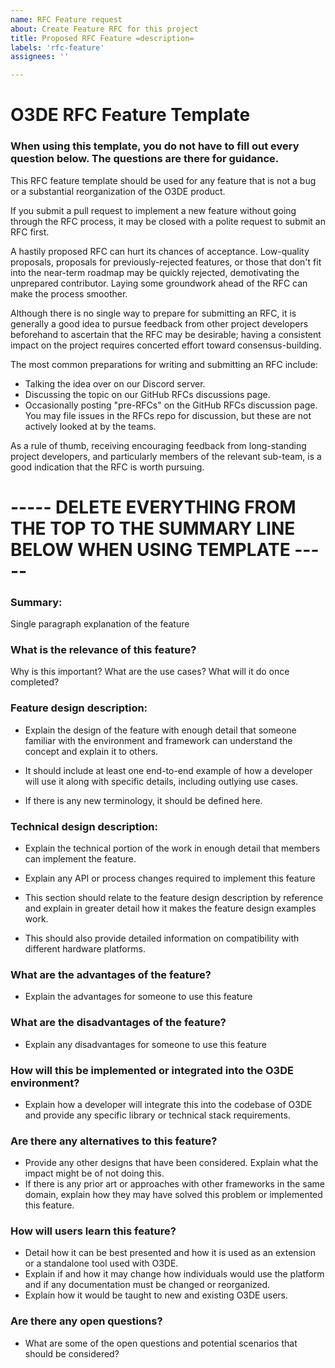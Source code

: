 ```yaml
---
name: RFC Feature request
about: Create Feature RFC for this project
title: Proposed RFC Feature =description=
labels: 'rfc-feature'
assignees: ''

---
```


# O3DE RFC Feature Template

### When using this template, you do not have to fill out every question below. The questions are there for guidance.

This RFC feature template should be used for any feature that is not a bug or a substantial reorganization of the O3DE product.

If you submit a pull request to implement a new feature without going through the RFC process, it may be closed with a polite request to submit an RFC first.

A hastily proposed RFC can hurt its chances of acceptance. Low-quality proposals, proposals for previously-rejected features, or those that don't fit into the near-term roadmap may be quickly rejected, demotivating the unprepared contributor. Laying some groundwork ahead of the RFC can make the process smoother.

Although there is no single way to prepare for submitting an RFC, it is generally a good idea to pursue feedback from other project developers beforehand to ascertain that the RFC may be desirable; having a consistent impact on the project requires concerted effort toward consensus-building.

The most common preparations for writing and submitting an RFC include:
- Talking the idea over on our Discord server.
- Discussing the topic on our GitHub RFCs discussions page.
- Occasionally posting "pre-RFCs" on the GitHub RFCs discussion page.
You may file issues in the RFCs repo for discussion, but these are not actively looked at by the teams.

As a rule of thumb, receiving encouraging feedback from long-standing project developers, and particularly members of the relevant sub-team, is a good indication that the RFC is worth pursuing.

# ----- DELETE EVERYTHING FROM THE TOP TO THE SUMMARY LINE BELOW WHEN USING TEMPLATE ----- #

### Summary:
Single paragraph explanation of the feature

### What is the relevance of this feature?
Why is this important? What are the use cases? What will it do once completed?

### Feature design description:
- Explain the design of the feature with enough detail that someone familiar with the environment and framework can understand the concept and explain it to others. 
- It should include at least one end-to-end example of how a developer will use it along with specific details, including outlying use cases. 

- If there is any new terminology, it should be defined here.

### Technical design description:
- Explain the technical portion of the work in enough detail that members can implement the feature. 

- Explain any API or process changes required to implement this feature

- This section should relate to the feature design description by reference and explain in greater detail how it makes the feature design examples work.

- This should also provide detailed information on compatibility with different hardware platforms.


### What are the advantages of the feature?
- Explain the advantages for someone to use this feature

### What are the disadvantages of the feature?
- Explain any disadvantages for someone to use this feature

### How will this be implemented or integrated into the O3DE environment?
- Explain how a developer will integrate this into the codebase of O3DE and provide any specific library or technical stack requirements.

### Are there any alternatives to this feature?
- Provide any other designs that have been considered. Explain what the impact might be of not doing this.
- If there is any prior art or approaches with other frameworks in the same domain, explain how they may have solved this problem or implemented this feature.

### How will users learn this feature?
- Detail how it can be best presented and how it is used as an extension or a standalone tool used with O3DE.
- Explain if and how it may change how individuals would use the platform and if any documentation must be changed or reorganized.
- Explain how it would be taught to new and existing O3DE users.

### Are there any open questions?
- What are some of the open questions and potential scenarios that should be considered?
